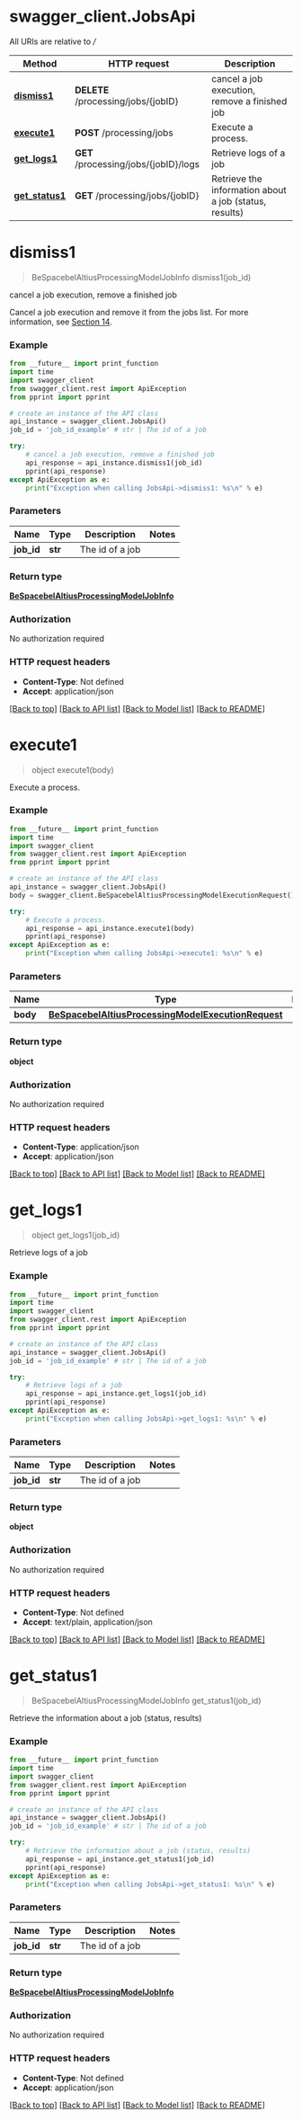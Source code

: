 # swagger_client.JobsApi

All URIs are relative to */*

Method | HTTP request | Description
------------- | ------------- | -------------
[**dismiss1**](JobsApi.md#dismiss1) | **DELETE** /processing/jobs/{jobID} | cancel a job execution, remove a finished job
[**execute1**](JobsApi.md#execute1) | **POST** /processing/jobs | Execute a process.
[**get_logs1**](JobsApi.md#get_logs1) | **GET** /processing/jobs/{jobID}/logs | Retrieve logs of a job
[**get_status1**](JobsApi.md#get_status1) | **GET** /processing/jobs/{jobID} | Retrieve the information about a job (status, results)

# **dismiss1**
> BeSpacebelAltiusProcessingModelJobInfo dismiss1(job_id)

cancel a job execution, remove a finished job

Cancel a job execution and remove it from the jobs list.  For more information, see [Section 14](http://docs.ogc.org/DRAFTS/18-062.html#Dismiss). 

### Example
```python
from __future__ import print_function
import time
import swagger_client
from swagger_client.rest import ApiException
from pprint import pprint

# create an instance of the API class
api_instance = swagger_client.JobsApi()
job_id = 'job_id_example' # str | The id of a job

try:
    # cancel a job execution, remove a finished job
    api_response = api_instance.dismiss1(job_id)
    pprint(api_response)
except ApiException as e:
    print("Exception when calling JobsApi->dismiss1: %s\n" % e)
```

### Parameters

Name | Type | Description  | Notes
------------- | ------------- | ------------- | -------------
 **job_id** | **str**| The id of a job | 

### Return type

[**BeSpacebelAltiusProcessingModelJobInfo**](BeSpacebelAltiusProcessingModelJobInfo.md)

### Authorization

No authorization required

### HTTP request headers

 - **Content-Type**: Not defined
 - **Accept**: application/json

[[Back to top]](#) [[Back to API list]](../README.md#documentation-for-api-endpoints) [[Back to Model list]](../README.md#documentation-for-models) [[Back to README]](../README.md)

# **execute1**
> object execute1(body)

Execute a process.

### Example
```python
from __future__ import print_function
import time
import swagger_client
from swagger_client.rest import ApiException
from pprint import pprint

# create an instance of the API class
api_instance = swagger_client.JobsApi()
body = swagger_client.BeSpacebelAltiusProcessingModelExecutionRequest() # BeSpacebelAltiusProcessingModelExecutionRequest | 

try:
    # Execute a process.
    api_response = api_instance.execute1(body)
    pprint(api_response)
except ApiException as e:
    print("Exception when calling JobsApi->execute1: %s\n" % e)
```

### Parameters

Name | Type | Description  | Notes
------------- | ------------- | ------------- | -------------
 **body** | [**BeSpacebelAltiusProcessingModelExecutionRequest**](BeSpacebelAltiusProcessingModelExecutionRequest.md)|  | 

### Return type

**object**

### Authorization

No authorization required

### HTTP request headers

 - **Content-Type**: application/json
 - **Accept**: application/json

[[Back to top]](#) [[Back to API list]](../README.md#documentation-for-api-endpoints) [[Back to Model list]](../README.md#documentation-for-models) [[Back to README]](../README.md)

# **get_logs1**
> object get_logs1(job_id)

Retrieve logs of a job

### Example
```python
from __future__ import print_function
import time
import swagger_client
from swagger_client.rest import ApiException
from pprint import pprint

# create an instance of the API class
api_instance = swagger_client.JobsApi()
job_id = 'job_id_example' # str | The id of a job

try:
    # Retrieve logs of a job
    api_response = api_instance.get_logs1(job_id)
    pprint(api_response)
except ApiException as e:
    print("Exception when calling JobsApi->get_logs1: %s\n" % e)
```

### Parameters

Name | Type | Description  | Notes
------------- | ------------- | ------------- | -------------
 **job_id** | **str**| The id of a job | 

### Return type

**object**

### Authorization

No authorization required

### HTTP request headers

 - **Content-Type**: Not defined
 - **Accept**: text/plain, application/json

[[Back to top]](#) [[Back to API list]](../README.md#documentation-for-api-endpoints) [[Back to Model list]](../README.md#documentation-for-models) [[Back to README]](../README.md)

# **get_status1**
> BeSpacebelAltiusProcessingModelJobInfo get_status1(job_id)

Retrieve the information about a job (status, results)

### Example
```python
from __future__ import print_function
import time
import swagger_client
from swagger_client.rest import ApiException
from pprint import pprint

# create an instance of the API class
api_instance = swagger_client.JobsApi()
job_id = 'job_id_example' # str | The id of a job

try:
    # Retrieve the information about a job (status, results)
    api_response = api_instance.get_status1(job_id)
    pprint(api_response)
except ApiException as e:
    print("Exception when calling JobsApi->get_status1: %s\n" % e)
```

### Parameters

Name | Type | Description  | Notes
------------- | ------------- | ------------- | -------------
 **job_id** | **str**| The id of a job | 

### Return type

[**BeSpacebelAltiusProcessingModelJobInfo**](BeSpacebelAltiusProcessingModelJobInfo.md)

### Authorization

No authorization required

### HTTP request headers

 - **Content-Type**: Not defined
 - **Accept**: application/json

[[Back to top]](#) [[Back to API list]](../README.md#documentation-for-api-endpoints) [[Back to Model list]](../README.md#documentation-for-models) [[Back to README]](../README.md)

